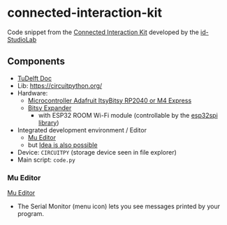 # connected-interaction-kit


Code snippet from the [Connected Interaction Kit](https://id-studiolab.github.io/Connected-Interaction-Kit/)
developed by the [id-StudioLab](https://studiolab.ide.tudelft.nl/studiolab/)

## Components

* [TuDelft Doc](https://id-studiolab.github.io/Connected-Interaction-Kit/tutorials/preparation/tools-and-equipment)
* Lib: https://circuitpython.org/
* Hardware: 
  * [Microcontroller Adafruit ItsyBitsy RP2040 or M4 Express](https://learn.adafruit.com/adafruit-itsybitsy-rp2040/overview)
  * [Bitsy Expander](https://github.com/id-studiolab/BitsyExpander)
    * with ESP32 ROOM Wi-Fi module (controllable by the [esp32spi library](https://docs.circuitpython.org/projects/esp32spi/en/latest/))
* Integrated development environment / Editor
  * [Mu Editor](#mu-editor)
  * but [Idea is also possible](https://learn.adafruit.com/welcome-to-circuitpython/pycharm-and-circuitpython)
* Device: `CIRCUITPY` (storage device seen in file explorer)
* Main script: `code.py`


### Mu Editor

[Mu Editor](https://codewith.mu/)

* The Serial Monitor (menu icon) lets you see messages printed by your program.
